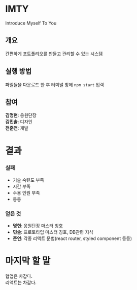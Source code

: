 # IMTY

Introduce Myself To You

## 개요

간편하게 포트폴리오를 만들고 관리할 수 있는 시스템

## 실행 방법

파일들을 다운로드 한 후 터미널 창에 `npm start` 입력

## 참여

**김명현**: 응원단장<br>
**김민솔**: 디자인<br>
**전준연**: 개발

# 결과

### 실패

- 기술 숙련도 부족
- 시간 부족
- 수용 인원 부족
- 등등

### 얻은 것

- **명현**: 응원단장 마스터 칭호
- **민솔**: 프로토타입 마스터 칭호, DB관련 지식
- **준연**: 각종 리액트 문법(react router, styled component 등등)

# 마지막 할 말

협업은 차갑다.<br>
리액트는 차갑다.
